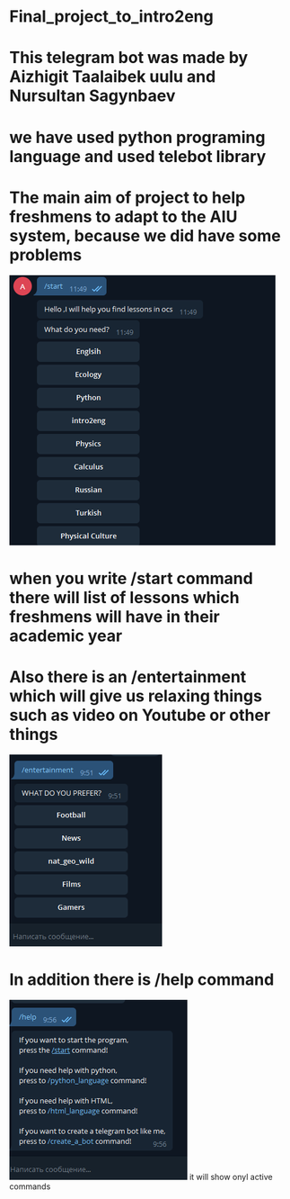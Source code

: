 # Final_project_to_intro2eng
# This telegram bot was made by Aizhigit Taalaibek uulu and Nursultan Sagynbaev
# we have used python programing language and used telebot library
# The main aim of project to help freshmens to adapt to the AIU system, because we did have some problems
![](https://raw.githubusercontent.com/aizhigit02/Final_project_to_intro2eng/main/3.PNG)
# when you write /start command there will list of lessons which freshmens will have in their academic year
# Also there is an /entertainment which will give us relaxing things such as video on Youtube or other things
![](https://raw.githubusercontent.com/aizhigit02/Final_project_to_intro2eng/main/4.PNG)
# In addition there is /help command
![](https://raw.githubusercontent.com/aizhigit02/Final_project_to_intro2eng/main/5.PNG)
it will show onyl active commands
